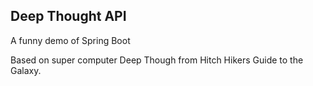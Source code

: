 ## Deep Thought API

A funny demo of Spring Boot

Based on super computer Deep Though from Hitch Hikers Guide to the Galaxy. 


